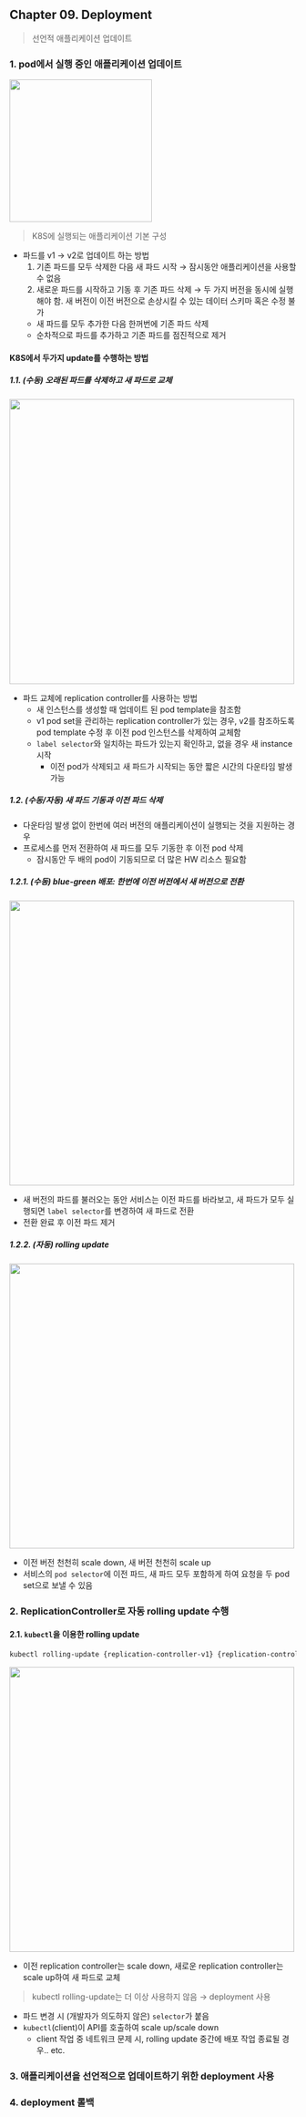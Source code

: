 ## Chapter 09. Deployment
> 선언적 애플리케이션 업데이트

### 1. pod에서 실행 중인 애플리케이션 업데이트
<img width="250" src="https://github.com/MediaTech-Junior/kubernetes-in-action/assets/39588623/f1d55a1a-f9b1-4160-9183-09feb82ab0d3">

> K8S에 실행되는 애플리케이션 기본 구성
- 파드를 v1 → v2로 업데이트 하는 방법
  1) 기존 파드를 모두 삭제한 다음 새 파드 시작 → 잠시동안 애플리케이션을 사용할 수 없음
  2) 새로운 파드를 시작하고 기동 후 기존 파드 삭제 → 두 가지 버전을 동시에 실행해야 함. 새 버전이 이전 버전으로 손상시킬 수 있는 데이터 스키마 혹은 수정 불가
    - 새 파드를 모두 추가한 다음 한꺼번에 기존 파드 삭제
    - 순차적으로 파드를 추가하고 기존 파드를 점진적으로 제거

#### K8S에서 두가지 update를 수행하는 방법
##### 1.1. (수동) 오래된 파드를 삭제하고 새 파드로 교체
<img width="500" src="https://github.com/MediaTech-Junior/kubernetes-in-action/assets/39588623/ec9f8db0-260a-40b8-9797-9fb51f52ef9a">

- 파드 교체에 replication controller를 사용하는 방법
  - 새 인스턴스를 생성할 때 업데이트 된 pod template을 참조함
  - v1 pod set을 관리하는 replication controller가 있는 경우, v2를 참조하도록 pod template 수정 후 이전 pod 인스턴스를 삭제하여 교체함
  - `label selector`와 일치하는 파드가 있는지 확인하고, 없을 경우 새 instance 시작
    - 이전 pod가 삭제되고 새 파드가 시작되는 동안 짧은 시간의 다운타임 발생 가능
##### 1.2. (수동/자동) 새 파드 기동과 이전 파드 삭제
- 다운타임 발생 없이 한번에 여러 버전의 애플리케이션이 실행되는 것을 지원하는 경우
- 프로세스를 먼저 전환하여 새 파드를 모두 기동한 후 이전 pod 삭제
  - 잠시동안 두 배의 pod이 기동되므로 더 많은 HW 리소스 필요함
##### 1.2.1. (수동) blue-green 배포: 한번에 이전 버전에서 새 버전으로 전환
<img width="500" src="https://github.com/MediaTech-Junior/kubernetes-in-action/assets/39588623/134112ef-916b-4a97-9667-8154213103fc">

- 새 버전의 파드를 불러오는 동안 서비스는 이전 파드를 바라보고, 새 파드가 모두 실행되면 `label selector`를 변경하여 새 파드로 전환
- 전환 완료 후 이전 파드 제거
##### 1.2.2. (자동) rolling update
<img width="500" src="https://github.com/MediaTech-Junior/kubernetes-in-action/assets/39588623/a7f80af8-bc49-4bcf-9674-dbd9825e5730">

- 이전 버전 천천히 scale down, 새 버전 천천히 scale up
- 서비스의 `pod selector`에 이전 파드, 새 파드 모두 포함하게 하여 요청을 두 pod set으로 보낼 수 있음

### 2. ReplicationController로 자동 rolling update 수행
#### 2.1. `kubectl`을 이용한 rolling update
```bash
kubectl rolling-update {replication-controller-v1} {replication-controller-v2} --image={image}
```
<img width="500" src="https://github.com/MediaTech-Junior/kubernetes-in-action/assets/39588623/76393f50-8d9d-448e-9373-d0c6a527589e">

- 이전 replication controller는 scale down, 새로운 replication controller는 scale up하여 새 파드로 교체

> kubectl rolling-update는 더 이상 사용하지 않음 → deployment 사용
- 파드 변경 시 (개발자가 의도하지 않은) `selector`가 붙음
- `kubectl`(client)이 API를 호출하여 scale up/scale down
  - client 작업 중 네트워크 문제 시, rolling update 중간에 배포 작업 종료될 경우.. etc.

### 3. 애플리케이션을 선언적으로 업데이트하기 위한 deployment 사용

### 4. deployment 롤백
